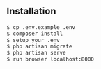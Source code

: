 ## Installation
```sh
$ cp .env.example .env
$ composer install
$ setup your .env
$ php artisan migrate
$ php artisan serve
$ run browser localhost:8000
```
